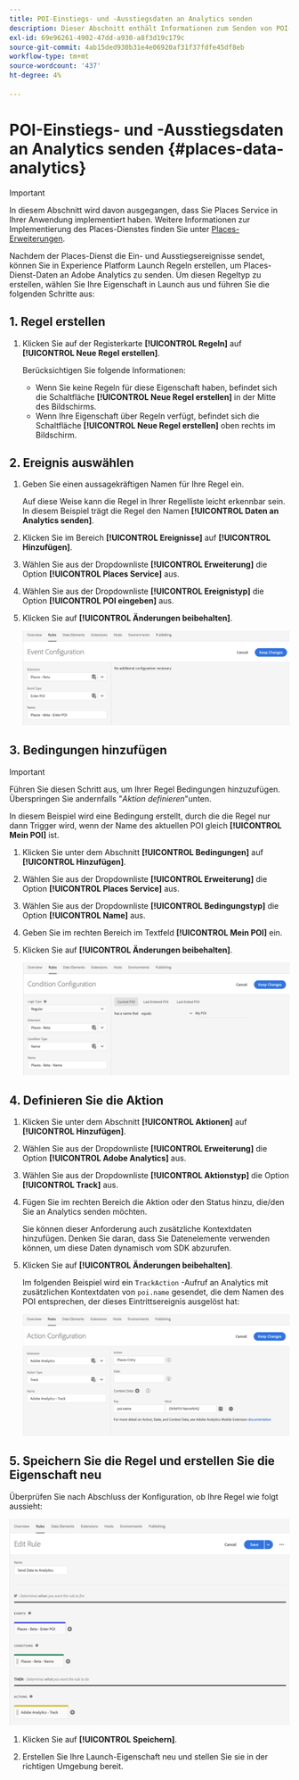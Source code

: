 ```yaml
---
title: POI-Einstiegs- und -Ausstiegsdaten an Analytics senden
description: Dieser Abschnitt enthält Informationen zum Senden von POI-Einstiegs- und -Ausstiegsdaten an Analytics.
exl-id: 69e96261-4902-47dd-a930-a8f3d19c179c
source-git-commit: 4ab15ded930b31e4e06920af31f37fdfe45df8eb
workflow-type: tm+mt
source-wordcount: '437'
ht-degree: 4%

---
```


# POI-Einstiegs- und -Ausstiegsdaten an Analytics senden {#places-data-analytics}


>[!IMPORTANT]
>
>In diesem Abschnitt wird davon ausgegangen, dass Sie Places Service in Ihrer Anwendung implementiert haben. Weitere Informationen zur Implementierung des Places-Dienstes finden Sie unter [Places-Erweiterungen](/help/places-ext-aep-sdks/places-extension/places-extension.md).

Nachdem der Places-Dienst die Ein- und Ausstiegsereignisse sendet, können Sie in Experience Platform Launch Regeln erstellen, um Places-Dienst-Daten an Adobe Analytics zu senden. Um diesen Regeltyp zu erstellen, wählen Sie Ihre Eigenschaft in Launch aus und führen Sie die folgenden Schritte aus:

## 1. Regel erstellen

1. Klicken Sie auf der Registerkarte **[!UICONTROL Regeln]** auf **[!UICONTROL Neue Regel erstellen]**.

   Berücksichtigen Sie folgende Informationen:

   * Wenn Sie keine Regeln für diese Eigenschaft haben, befindet sich die Schaltfläche **[!UICONTROL Neue Regel erstellen]** in der Mitte des Bildschirms.
   * Wenn Ihre Eigenschaft über Regeln verfügt, befindet sich die Schaltfläche **[!UICONTROL Neue Regel erstellen]** oben rechts im Bildschirm.

## 2. Ereignis auswählen

1. Geben Sie einen aussagekräftigen Namen für Ihre Regel ein.

   Auf diese Weise kann die Regel in Ihrer Regelliste leicht erkennbar sein. In diesem Beispiel trägt die Regel den Namen **[!UICONTROL Daten an Analytics senden]**.

1. Klicken Sie im Bereich **[!UICONTROL Ereignisse]** auf **[!UICONTROL Hinzufügen]**.

1. Wählen Sie aus der Dropdownliste **[!UICONTROL Erweiterung]** die Option **[!UICONTROL Places Service]** aus.

1. Wählen Sie aus der Dropdownliste **[!UICONTROL Ereignistyp]** die Option **[!UICONTROL POI eingeben]** aus.

1. Klicken Sie auf **[!UICONTROL Änderungen beibehalten]**.

   ![&quot;Ereignis auswählen&quot;](/help/assets/pt-selectEvent.png)


## 3. Bedingungen hinzufügen

>[!IMPORTANT]
>
>Führen Sie diesen Schritt aus, um Ihrer Regel Bedingungen hinzuzufügen. Überspringen Sie andernfalls &quot;*Aktion definieren*&quot;unten.

In diesem Beispiel wird eine Bedingung erstellt, durch die die Regel nur dann Trigger wird, wenn der Name des aktuellen POI gleich **[!UICONTROL Mein POI]** ist.

1. Klicken Sie unter dem Abschnitt **[!UICONTROL Bedingungen]** auf **[!UICONTROL Hinzufügen]**.

1. Wählen Sie aus der Dropdownliste **[!UICONTROL Erweiterung]** die Option **[!UICONTROL Places Service]** aus.

1. Wählen Sie aus der Dropdownliste **[!UICONTROL Bedingungstyp]** die Option **[!UICONTROL Name]** aus.

1. Geben Sie im rechten Bereich im Textfeld **[!UICONTROL Mein POI]** ein.

1. Klicken Sie auf **[!UICONTROL Änderungen beibehalten]**.

   ![&quot;set a condition&quot;](/help/assets/pt-setCondition.png)


## 4. Definieren Sie die Aktion

1. Klicken Sie unter dem Abschnitt **[!UICONTROL Aktionen]** auf **[!UICONTROL Hinzufügen]**.

1. Wählen Sie aus der Dropdownliste **[!UICONTROL Erweiterung]** die Option **[!UICONTROL Adobe Analytics]** aus.

1. Wählen Sie aus der Dropdownliste **[!UICONTROL Aktionstyp]** die Option **[!UICONTROL Track]** aus.

1. Fügen Sie im rechten Bereich die Aktion oder den Status hinzu, die/den Sie an Analytics senden möchten.

   Sie können dieser Anforderung auch zusätzliche Kontextdaten hinzufügen. Denken Sie daran, dass Sie Datenelemente verwenden können, um diese Daten dynamisch vom SDK abzurufen.

1. Klicken Sie auf **[!UICONTROL Änderungen beibehalten]**.

   Im folgenden Beispiel wird ein `TrackAction` -Aufruf an Analytics mit zusätzlichen Kontextdaten von `poi.name` gesendet, die dem Namen des POI entsprechen, der dieses Eintrittsereignis ausgelöst hat:

   ![&quot;set an action&quot;](/help/assets/pt-setAction.png)

## 5. Speichern Sie die Regel und erstellen Sie die Eigenschaft neu

Überprüfen Sie nach Abschluss der Konfiguration, ob Ihre Regel wie folgt aussieht:

![&quot;rule is created&quot;](/help/assets/pt-ruleComplete.png)

1. Klicken Sie auf **[!UICONTROL Speichern]**.

1. Erstellen Sie Ihre Launch-Eigenschaft neu und stellen Sie sie in der richtigen Umgebung bereit.
